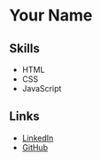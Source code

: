 # Your Name

## Skills
- HTML
- CSS
- JavaScript

## Links
- [LinkedIn](https://linkedin.com/in/yourprofile)
- [GitHub](https://github.com/YOUR_USERNAME)

